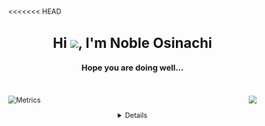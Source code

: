 <<<<<<< HEAD
<h1 align="center">Hi <img src="https://raw.githubusercontent.com/MartinHeinz/MartinHeinz/master/wave.gif" height="32" />, I'm Noble Osinachi </h1>
<h3 align="center">Hope you are doing well... </h3>


<br>

<a href="https://discord.com/users/850880785653170206"><img align="right" src="https://lanyard.cnrad.dev/api/850880785653170206?idleMessage=ʕつ•ᴥ•ʔつ&hideBadges=true&bg=+23409025778189" /></a>


  
![Metrics](https://metrics.lecoq.io/NobleOsinachi#6375?template=classic&languages=1&people=1&lines=1&notable=1&achievements=1&gists=1&repositories=1&isocalendar=1&introduction=1&repositories=100&repositories.batch=100&repositories.forks=false&repositories.affiliations=owner&isocalendar.duration=full-year&languages.limit=8&languages.sections=most-used&languages.colors=github&languages.threshold=0%25&languages.indepth=false&languages.analysis.timeout=15&languages.categories=markup%2C%20programming&languages.recent.categories=markup%2C%20programming&languages.recent.load=300&languages.recent.days=14&people.limit=24&people.size=28&people.types=followers%2C%20following&people.identicons=false&people.shuffle=true&achievements.threshold=C&achievements.secrets=true&achievements.display=detailed&achievements.limit=0&notable.from=user&notable.repositories=true&notable.indepth=true&repositories.featured=JareBear12418%2FAlgorhythm%2C%20JareBear12418%2FDaily-Git-Commit%2C%20JareBear12418%2FRocketLeague-Dropshot-Calculated-shot-Python%2C%20JareBear12418%2FThe-BEST-way-to-convert-files%2C%20JareBear12418%2FSecurity-System%2C%20JareBear12418%2FDXF-to-PNG-Converter&introduction.title=true&config.timezone=America%2FWinnipeg)


<details

<h3 align="center"> 🏆 GitHub Trophies </h3>
<p align="center">
<a href="https://github.com/ryo-ma/github-profile-trophy"><img src="https://github-profile-trophy.vercel.app/?username=jarebear12418&theme=darkhub&no-bg=false&margin-w=15&margin-h=15&row=2&column=3&no-frame=false&rank=SECRET,SSS,SS,S,AAA,AA,A,B,C,UNKNOWN" alt="jarebear12418" />
</p>

<br />

<h1 align="center">What I use:</h1>
<h3 align="center">Languages and Frameworks:</h3>
<p align="center">
<code><img width="10%" src="https://www.vectorlogo.zone/logos/python/python-ar21.svg"></code>
<code><img width="5%" src="https://raw.githubusercontent.com/devicons/devicon/master/icons/csharp/csharp-original.svg"></code>
<code><img width="5%" src="https://raw.githubusercontent.com/devicons/devicon/master/icons/cplusplus/cplusplus-original.svg"></code>
<code><img width="10%" src="https://www.vectorlogo.zone/logos/arduino/arduino-ar21.svg"></code>
<br />
<code><img width="10%" src="https://www.vectorlogo.zone/logos/opencv/opencv-ar21.svg"></code>
<code><img width="17%" src="https://matplotlib.org/3.1.0/_images/sphx_glr_logos2_003.png"></code>
<code><img width="10%" src="https://www.vectorlogo.zone/logos/numpy/numpy-ar21.svg"></code>
<code><img width="5%" src="https://cdn.icon-icons.com/icons2/2107/PNG/512/file_type_kivy_icon_130489.png"></code>
<code><img width="5%" src="https://www.vectorlogo.zone/logos/qtio/qtio-icon.svg"></code>

</p>
<h3 align="center">Tools:</h3>
<p align="center">
<code><img width="10%" src="https://www.vectorlogo.zone/logos/visualstudio_code/visualstudio_code-ar21.svg"></code>
<code><img width="10%" src="https://www.vectorlogo.zone/logos/apple_xcode/apple_xcode-ar21.svg"></code>
<code><img width="10%" src="https://www.vectorlogo.zone/logos/unity3d/unity3d-ar21.svg"></code>
<code><img width="5%" src="https://user-images.githubusercontent.com/25397800/150622559-04c849cf-04ee-4489-9bef-923a07c0a587.png"></code>
</p>

<h3 align="center">Platforms:</h3>
<p align="center">
<code><img width="15%" src="https://user-images.githubusercontent.com/25397800/150622431-a0874dd9-0e80-4038-a116-fb151177ea33.png"></code>
<code><img width="15%" src="https://user-images.githubusercontent.com/25397800/150622491-a29f117b-c6a1-4b98-a45d-e2cbf1d6f59c.png"></code>
<code><img width="8%" src="https://upload.wikimedia.org/wikipedia/commons/8/84/Unofficial_fan_made_Windows_7_logo_variant.svg"></code>
<code><img width="5%" src="https://cdn.iconscout.com/icon/free/png-512/raspberry-18-226046.png"></code>
<code><img width="10%" src="https://www.vectorlogo.zone/logos/android/android-ar21.svg"></code>
<code><img width="10%" src="https://www.vectorlogo.zone/logos/apple/apple-ar21.svg"></code>
</p>

<h2 align="center">Connect with me:</h2>
<p align="center">
<a href="https://stackoverflow.com/users/13560831/NobleOsinachi" target="blank"><img align="center" src="https://www.vectorlogo.zone/logos/stackoverflow/stackoverflow-ar21.svg" alt="12139409" width="10%" /></a>
<a href="https://instagram.com/NobleOsinachi" target="blank"><img align="center" src="https://www.vectorlogo.zone/logos/instagram/instagram-ar21.svg" alt="NobleOsinachi" width="10%" /></a>
<a href="https://www.youtube.com/@NobleOsinachi" target="blank"><img align="center" src="https://www.vectorlogo.zone/logos/youtube/youtube-ar21.svg" width="10%" /></a>
<a href="https://discordapp.com/users/850880785653170206" target="blank"><img align="center" src="https://www.vectorlogo.zone/logos/discordapp/discordapp-ar21.svg" alt="NobleOsinachi#6375" width="10%" /></a>
</p>
=======
### Hi there! 👋

I'm Noble, a .NET software developer and systems engineer with about 3 years of hands-on experience building scalable, responsive software that adheres to best coding principles.

Permit me to toot my horn a little 😊

- My technology stack includes

  - C# (ASP .NET Core, Entity Framework)
  - Javascript (Angular, TypeScript, Node)
  - Python (Django)
  - Database (SQL Server)
  <!-- Infrastructure: Digital Ocean, AWS, Heroku-->

- 🔭 I’m currently working on a bookstore app built with Angular 😍 and ASP .NET Core as server-side language. Progress can be seen [here](https://elbon-bookworm.netlify.app)

- 🌱 I’m currently learning the MEAN (MongoDB Express Angular Node) stack
<!-- - 👯 I’m looking to collaborate on ...
- 🤔 I’m looking for help with ...
- 💬 Ask me about ...
  -->

- 📫 How to reach me:
  - Twitter: [@NobleOsinachi](https://www.twitter.com/NobleOsinachi)

  - Instagram: [@NobleOsinachi](https://www.instagram.com/NobleOsinachi)

  - LinkedIn: [Noble Chukwukere](https://www.linkedin.com/in/noble-chukwukere-2747b018b)
- 😄 Pronouns: Sir (!important)
- ⚡ Fun fact: I love puns (wordplay). Starting a convo with one keeps the energy flowing.
>>>>>>> aa0d4b177581b698a501314aee356e9ca3ee8e02
